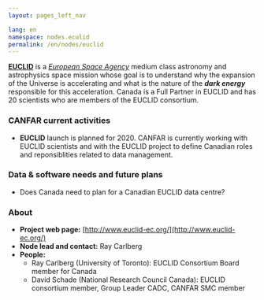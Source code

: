 ```yaml
---
layout: pages_left_nav

lang: en
namespace: nodes.eculid
permalink: /en/nodes/euclid
---
```


<!-- Content start -->


[**EUCLID**](http://www.euclid-ec.org/) is a [_European Space Agency_](http://www.esa.int/ESA) medium class astronomy and astrophysics space mission whose goal is to understand why the expansion of the Universe is accelerating and what is the nature of the _**dark energy**_ responsible for this acceleration. Canada is a Full Partner in EUCLID and has 20 scientists who are members of the EUCLID consortium.



### CANFAR current activities



* **EUCLID** launch is planned for 2020. CANFAR is currently working with EUCLID scientists and with the EUCLID project to define Canadian roles and reponsiblities related to data management.


### Data & software needs and future plans

* Does Canada need to plan for a Canadian EUCLID data centre?

### About

* **Project web page:** [http://www.euclid-ec.org/](http://www.euclid-ec.org/)
* **Node lead and contact:** Ray Carlberg
* **People:**
  * Ray Carlberg (University of Toronto): EUCLID Consortium Board member for Canada 
  * David Schade (National Research Council Canada): EUCLID consortium member, Group Leader CADC, CANFAR SMC member





<!-- Content end -->
